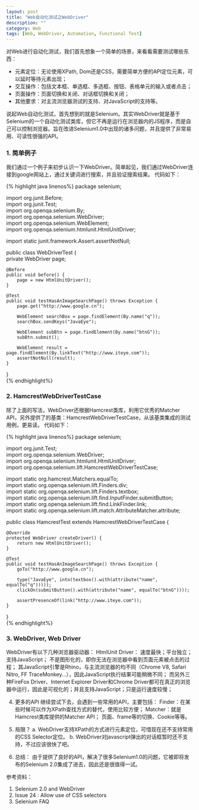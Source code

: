 ```yaml
---
layout: post
title: "Web自动化测试之WebDriver"
description: ""
category: Web
tags: [Web, WebDriver, Automation, Functional Test]
---
```


对Web进行自动化测试，我们首先想象一个简单的场景，来看看需要测试哪些东西：

* 元素定位：无论使用XPath, Dom还是CSS，需要简单方便的API定位元素，可以延时等待元素出现；  
* 交互操作：包括文本框、单选框、多选框、按钮、表格单元的输入或者点击；  
* 页面操作：页面切换和关闭、对话框切换和关闭；  
* 其他要求：对主流浏览器测试的支持、对JavaScript的支持等。

说起Web自动化测试，首先想到的就是Selenium。其实WebDriver就是基于Selenium的一个自动化测试类库，但它不再是运行在浏览器内的JS程序，而是自己可以控制浏览器。旨在改进Selenium1.0中出现的诸多问题，并且提供了非常易用、可读性很强的API。

### 1. 简单例子
我们通过一个例子来初步认识一下WebDriver。简单起见，我们通过WebDriver连接到google网站上，通过关键词进行搜索，并且验证搜索结果。
代码如下：

{% highlight java linenos%}
package selenium;  
  
import org.junit.Before;  
import org.junit.Test;  
import org.openqa.selenium.By;  
import org.openqa.selenium.WebDriver;  
import org.openqa.selenium.WebElement;  
import org.openqa.selenium.htmlunit.HtmlUnitDriver;  
  
import static junit.framework.Assert.assertNotNull;  
  
public class WebDriverTest {  
    private WebDriver page;  
  
    @Before  
    public void before() {  
        page = new HtmlUnitDriver();  
    }  
  
    @Test  
    public void testHasAnImageSearchPage() throws Exception {  
        page.get("http://www.google.cn");  
  
        WebElement searchBox = page.findElement(By.name("q"));  
        searchBox.sendKeys("JavaEye");  
  
        WebElement subBtn = page.findElement(By.name("btnG"));  
        subBtn.submit();  
  
        WebElement result = page.findElement(By.linkText("http://www.iteye.com"));  
        assertNotNull(result);  
    }  
}  
{% endhighlight%}

### 2. HamcrestWebDriverTestCase
除了上面的写法，WebDriver还根据Hamcrest类库，利用它优秀的Matcher API，另外提供了的基类：HamcrestWebDriverTestCase，从该基类集成的测试用例，更易读。
代码如下：

{% highlight java linenos%}
package selenium;  
  
import org.junit.Test;  
import org.openqa.selenium.WebDriver;  
import org.openqa.selenium.htmlunit.HtmlUnitDriver;  
import org.openqa.selenium.lift.HamcrestWebDriverTestCase;  
  
import static org.hamcrest.Matchers.equalTo;  
import static org.openqa.selenium.lift.Finders.div;  
import static org.openqa.selenium.lift.Finders.textbox;  
import static org.openqa.selenium.lift.find.InputFinder.submitButton;  
import static org.openqa.selenium.lift.find.LinkFinder.link;  
import static org.openqa.selenium.lift.match.AttributeMatcher.attribute;  
  
public class HamcrestTest extends HamcrestWebDriverTestCase {  
  
    @Override  
    protected WebDriver createDriver() {  
        return new HtmlUnitDriver();  
    }  
  
    @Test  
    public void testHasAnImageSearchPage() throws Exception {  
        goTo("http://www.google.cn");  
  
        type("JavaEye", into(textbox().with(attribute("name", equalTo("q")))));  
        clickOn(submitButton().with(attribute("name", equalTo("btnG"))));  
  
        assertPresenceOf(link("http://www.iteye.com"));  
    }  
}  
{% endhighlight%}

### 3. WebDriver, Web Driver
WebDriver有以下几种浏览器驱动器：
HtmlUnit Driver：
速度最快；平台独立；支持JavaScript；
不是图形化的，即你无法在浏览器中看到页面元素被点击的过程；
其JavaScript引擎是Rhino，与主流浏览器的均不同（Chrome V8, Safari Nitro, FF TraceMonkey...），因此JavaScript执行结果可能稍微不同；
而另外三种FireFox Driver、Internet Explorer Driver和Chrome Driver都可在真正的浏览器中运行，因此是可视化的；并且支持JavaScript；只是运行速度较慢；
 
4. 更多的API
继续尝试下去，会遇到一些常用的API，主要包括：
Finder：在某些时候可以作为XPath查找方式的替代，使用比较方便；
Matcher：就是Hamcrest类库提供的Matcher API；
页面、frame等的切换、Cookie等等。
 
5. 局限？
a. WebDriver支持XPath的方式进行元素定位，可惜现在还不支持常用的CSS Selector定位。
b. WebDriver对javascript弹出的对话框暂时还不支持，不过应该很快了吧。
 
6. 总结：
由于提供了良好的API，解决了很多Selenium1.0的问题，它被即将发布的Selenium 2.0集成了进去，因此还是很值得一试。
 
参考资料：
1. Selenium 2.0 and WebDriver
2. Issue 24 : Allow use of CSS selectors
3. Selenium FAQ